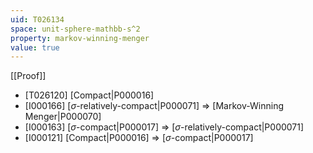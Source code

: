 ```yaml
---
uid: T026134
space: unit-sphere-mathbb-s^2
property: markov-winning-menger
value: true
---
```

[[Proof]]

* [T026120] [Compact|P000016]
* [I000166] [$\sigma$-relatively-compact|P000071] => [Markov-Winning Menger|P000070]
* [I000163] [$\sigma$-compact|P000017] => [$\sigma$-relatively-compact|P000071]
* [I000121] [Compact|P000016] => [$\sigma$-compact|P000017]

